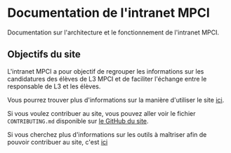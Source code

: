 # Documentation de l'intranet MPCI

Documentation sur l'architecture et le fonctionnement de l'intranet MPCI.

## Objectifs du site

L'intranet MPCI a pour objectif de regrouper les informations sur les candidatures des élèves de L3 MPCI et de faciliter l'échange entre le responsable de L3 et les élèves. 

Vous pourrez trouver plus d'informations sur la manière d'utiliser le site [ici](utilisation.md).

Si vous voulez contribuer au site, vous pouvez aller voir le fichier `CONTRIBUTING.md` disponible sur [le GitHub du site](https://github.com/tzsda/projet-intranet-MPCI/tree/main).

Si vous cherchez plus d'informations sur les outils à maîtriser afin de pouvoir contribuer au site, c'est [ici](conseils.md)

